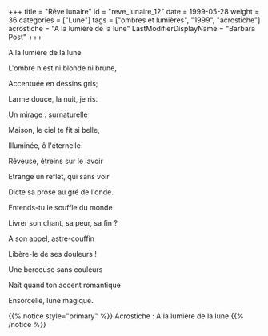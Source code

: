 +++
title = "Rêve lunaire"
id = "reve_lunaire_12"
date = 1999-05-28
weight = 36
categories = ["Lune"]
tags = ["ombres et lumières", "1999", "acrostiche"]
acrostiche = "A la lumière de la lune"
LastModifierDisplayName = "Barbara Post"
+++

A la lumière de la lune

L'ombre n'est ni blonde ni brune,

Accentuée en dessins gris;

Larme douce, la nuit, je ris.

Un mirage : surnaturelle

Maison, le ciel te fit si belle,

Illuminée, ô l'éternelle

Rêveuse, étreins sur le lavoir

Etrange un reflet, qui sans voir

Dicte sa prose au gré de l'onde.

Entends-tu le souffle du monde

Livrer son chant, sa peur, sa fin ?

A son appel, astre-couffin

Libère-le de ses douleurs !

Une berceuse sans couleurs

Naît quand ton accent romantique

Ensorcelle, lune magique.

{{% notice style="primary" %}}
Acrostiche : A la lumière de la lune
{{% /notice %}}
